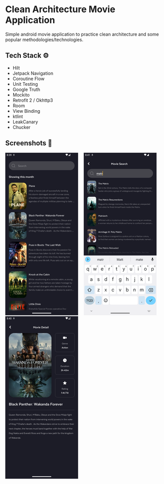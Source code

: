 # Clean Architecture Movie Application

Simple android movie application to practice clean architecture and some popular
methodologies/technologies.

## Tech Stack ⚙️

- Hilt
- Jetpack Navigation
- Coroutine Flow
- Unit Testing
- Google Truth
- Mockito
- Retrofit 2 / Okhttp3
- Room
- View Binding
- ktlint
- LeakCanary
- Chucker

## Screenshots 📸

<img src="/screenShots/homePage.png" width="230"> &emsp;<img src="/screenShots/searchPage.png" width="230"> &emsp;<img src="/screenShots/detailPage.png" width="230">
